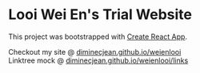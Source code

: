 # Looi Wei En's Trial Website

This project was bootstrapped with [Create React App](https://github.com/facebook/create-react-app).

Checkout my site @ [diminecjean.github.io/weienlooi](https://diminecjean.github.io/weienlooi/) <br/>
Linktree mock @ [diminecjean.github.io/weienlooi/links](https://diminecjean.github.io/weienlooi/links)
